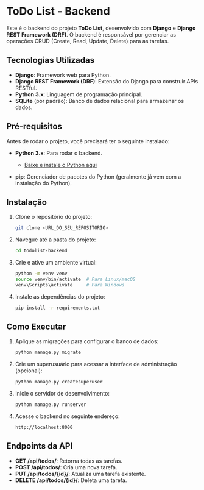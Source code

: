 # ToDo List - Backend

Este é o backend do projeto **ToDo List**, desenvolvido com **Django** e **Django REST Framework (DRF)**. O backend é responsável por gerenciar as operações CRUD (Create, Read, Update, Delete) para as tarefas.

## Tecnologias Utilizadas

- **Django**: Framework web para Python.
- **Django REST Framework (DRF)**: Extensão do Django para construir APIs RESTful.
- **Python 3.x**: Linguagem de programação principal.
- **SQLite** (por padrão): Banco de dados relacional para armazenar os dados.

## Pré-requisitos

Antes de rodar o projeto, você precisará ter o seguinte instalado:

- **Python 3.x**: Para rodar o backend.
  - [Baixe e instale o Python aqui](https://www.python.org/downloads/)

- **pip**: Gerenciador de pacotes do Python (geralmente já vem com a instalação do Python).

## Instalação

1. Clone o repositório do projeto:
    ```bash
    git clone <URL_DO_SEU_REPOSITORIO>
    ```

2. Navegue até a pasta do projeto:
    ```bash
    cd todolist-backend
    ```

3. Crie e ative um ambiente virtual:
    ```bash
    python -m venv venv
    source venv/bin/activate  # Para Linux/macOS
    venv\Scripts\activate     # Para Windows
    ```

4. Instale as dependências do projeto:
    ```bash
    pip install -r requirements.txt
    ```

## Como Executar

1. Aplique as migrações para configurar o banco de dados:
    ```bash
    python manage.py migrate
    ```

2. Crie um superusuário para acessar a interface de administração (opcional):
    ```bash
    python manage.py createsuperuser
    ```

3. Inicie o servidor de desenvolvimento:
    ```bash
    python manage.py runserver
    ```

4. Acesse o backend no seguinte endereço:
    ```
    http://localhost:8000
    ```

## Endpoints da API

- **GET /api/todos/**: Retorna todas as tarefas.
- **POST /api/todos/**: Cria uma nova tarefa.
- **PUT /api/todos/{id}/**: Atualiza uma tarefa existente.
- **DELETE /api/todos/{id}/**: Deleta uma tarefa.
